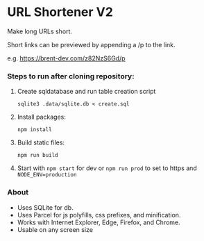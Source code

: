 # URL Shortener V2

Make long URLs short.

Short links can be previewed by appending a /p to the link.

e.g. https://brent-dev.com/z82NzS6Gd/p

### Steps to run after cloning repository:

1. Create sqldatabase and run table creation script

   `sqlite3 .data/sqlite.db < create.sql`

2. Install packages:

   `npm install`

3. Build static files:

   `npm run build`

4. Start with `npm start` for dev or `npm run prod` to set to https and `NODE_ENV=production`

### About

- Uses SQLite for db.
- Uses Parcel for js polyfills, css prefixes, and minification.
- Works with Internet Explorer, Edge, Firefox, and Chrome.
- Usable on any screen size
